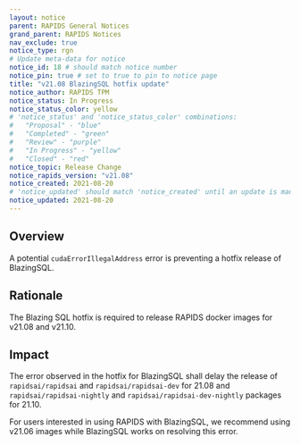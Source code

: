 ```yaml
---
layout: notice
parent: RAPIDS General Notices
grand_parent: RAPIDS Notices
nav_exclude: true
notice_type: rgn
# Update meta-data for notice
notice_id: 18 # should match notice number
notice_pin: true # set to true to pin to notice page
title: "v21.08 BlazingSQL hotfix update"
notice_author: RAPIDS TPM
notice_status: In Progress
notice_status_color: yellow
# 'notice_status' and 'notice_status_color' combinations:
#   "Proposal" - "blue"
#   "Completed" - "green"
#   "Review" - "purple"
#   "In Progress" - "yellow"
#   "Closed" - "red"
notice_topic: Release Change
notice_rapids_version: "v21.08"
notice_created: 2021-08-20
# 'notice_updated' should match 'notice_created' until an update is made
notice_updated: 2021-08-20
---
```


## Overview

A potential `cudaErrorIllegalAddress` error is preventing a hotfix release of BlazingSQL.

## Rationale

The Blazing SQL hotfix is required to release RAPIDS docker images for v21.08 and v21.10.

## Impact

The error observed in the hotfix for BlazingSQL shall delay the release of `rapidsai/rapidsai` and `rapidsai/rapidsai-dev` for 21.08 and `rapidsai/rapidsai-nightly` and `rapidsai/rapidsai-dev-nightly` packages for 21.10.

For users interested in using RAPIDS with BlazingSQL, we recommend using v21.06 images while BlazingSQL works on resolving this error.
